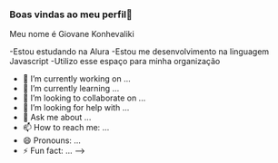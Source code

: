 ### Boas vindas ao meu perfil👋

Meu nome é Giovane Konhevaliki

-Estou estudando na Alura
-Estou me desenvolvimento na linguagem Javascript
-Utilizo esse espaço para minha organização
- 🔭 I’m currently working on ...
- 🌱 I’m currently learning ...
- 👯 I’m looking to collaborate on ...
- 🤔 I’m looking for help with ...
- 💬 Ask me about ...
- 📫 How to reach me: ...
- 😄 Pronouns: ...
- ⚡ Fun fact: ...
-->
